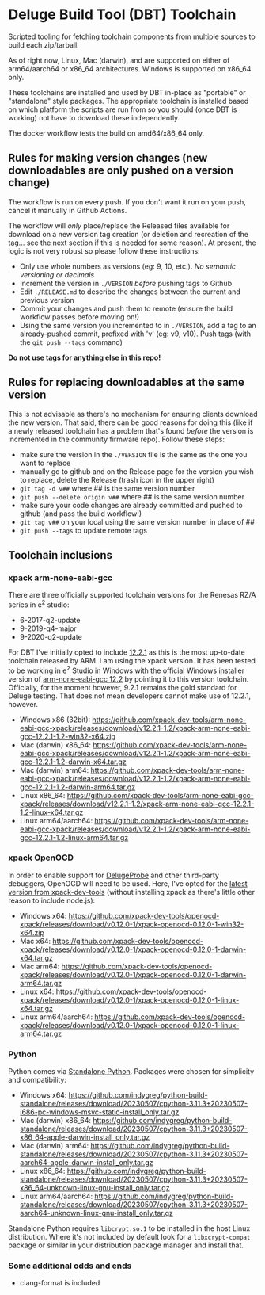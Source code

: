 # Deluge Build Tool (DBT) Toolchain

Scripted tooling for fetching toolchain components from multiple sources to build each zip/tarball.

As of right now, Linux, Mac (darwin), and are supported on either of arm64/aarch64 or x86_64 architectures. Windows is supported on x86_64 only.

These toolchains are installed and used by DBT in-place as "portable" or "standalone" style packages. The appropriate toolchain is installed based on which platform the scripts are run from so you should (once DBT is working) not have to download these independently.

The docker workflow tests the build on amd64/x86_64 only.

## Rules for making version changes (new downloadables are only pushed on a version change)

The workflow is run on every push. If you don't want it run on your push, cancel it manually in Github Actions.

The workflow will *only* place/replace the Released files available for download on a new version tag creation (or deletion and recreation of the tag... see the next section if this is needed for some reason). At present, the logic is not very robust so please follow these instructions:

* Only use whole numbers as versions (eg: 9, 10, etc.). *No semantic versioning or decimals*
* Increment the version in ```./VERSION``` *before* pushing tags to Github
* Edit ```./RELEASE.md``` to describe the changes between the current and previous version
* Commit your changes and push them to remote (ensure the build workflow passes before moving on!)
* Using the same version you incremented to in ```./VERSION```, add a tag to an already-pushed commit, prefixed with 'v' (eg: v9, v10). Push tags (with the ```git push --tags``` command)

**Do not use tags for anything else in this repo!**

## Rules for replacing downloadables at the same version

This is not advisable as there's no mechanism for ensuring clients download the new version. That said, there can be good reasons for doing this (like if a newly released toolchain has a problem that's found *before* the version is incremented in the community firmware repo). Follow these steps:

* make sure the version in the ```./VERSION``` file is the same as the one you want to replace
* manually go to github and on the Release page for the version you wish to replace, delete the Release (trash icon in the upper right)
* ```git tag -d v##``` where ## is the same version number
* ```git push --delete origin v##``` where ## is the same version number
* make sure your code changes are already committed and pushed to github (and pass the build workflow!)
* ```git tag v##``` on your local using the same version number in place of ##
* ```git push --tags``` to update remote tags

## Toolchain inclusions

### xpack arm-none-eabi-gcc

There are three officially supported toolchain versions for the Renesas RZ/A series in e<sup>2</sup> studio:
* 6-2017-q2-update
* 9-2019-q4-major
* 9-2020-q2-update

For DBT I've initially opted to include [12.2.1](https://xpack.github.io/blog/2023/02/05/arm-none-eabi-gcc-v12-2-1-1-2-released/) as this is the most up-to-date toolchain released by ARM. I am using the xpack version. It has been tested to be working in e<sup>2</sup> Studio in Windows with the official Windows installer version of [arm-none-eabi-gcc 12.2](https://developer.arm.com/downloads/-/arm-gnu-toolchain-downloads) by pointing it to this version toolchain. Officially, for the moment however, 9.2.1 remains the gold standard for Deluge testing. That does not mean developers cannot make use of 12.2.1, however.

* Windows x86 (32bit): https://github.com/xpack-dev-tools/arm-none-eabi-gcc-xpack/releases/download/v12.2.1-1.2/xpack-arm-none-eabi-gcc-12.2.1-1.2-win32-x64.zip
* Mac (darwin) x86_64: https://github.com/xpack-dev-tools/arm-none-eabi-gcc-xpack/releases/download/v12.2.1-1.2/xpack-arm-none-eabi-gcc-12.2.1-1.2-darwin-x64.tar.gz
* Mac (darwin) arm64: https://github.com/xpack-dev-tools/arm-none-eabi-gcc-xpack/releases/download/v12.2.1-1.2/xpack-arm-none-eabi-gcc-12.2.1-1.2-darwin-arm64.tar.gz
* Linux x86_64: https://github.com/xpack-dev-tools/arm-none-eabi-gcc-xpack/releases/download/v12.2.1-1.2/xpack-arm-none-eabi-gcc-12.2.1-1.2-linux-x64.tar.gz
* Linux arm64/aarch64: https://github.com/xpack-dev-tools/arm-none-eabi-gcc-xpack/releases/download/v12.2.1-1.2/xpack-arm-none-eabi-gcc-12.2.1-1.2-linux-arm64.tar.gz

### xpack OpenOCD

In order to enable support for [DelugeProbe](https://github.com/litui/delugeprobe/) and other third-party debuggers, OpenOCD will need to be used. Here, I've opted for the [latest version from xpack-dev-tools](https://github.com/xpack-dev-tools/openocd-xpack/releases/tag/v0.12.0-1) (without installing xpack as there's little other reason to include node.js):

* Windows x64: https://github.com/xpack-dev-tools/openocd-xpack/releases/download/v0.12.0-1/xpack-openocd-0.12.0-1-win32-x64.zip
* Mac x64: https://github.com/xpack-dev-tools/openocd-xpack/releases/download/v0.12.0-1/xpack-openocd-0.12.0-1-darwin-x64.tar.gz
* Mac arm64: https://github.com/xpack-dev-tools/openocd-xpack/releases/download/v0.12.0-1/xpack-openocd-0.12.0-1-darwin-arm64.tar.gz
* Linux x64: https://github.com/xpack-dev-tools/openocd-xpack/releases/download/v0.12.0-1/xpack-openocd-0.12.0-1-linux-x64.tar.gz
* Linux arm64/aarch64: https://github.com/xpack-dev-tools/openocd-xpack/releases/download/v0.12.0-1/xpack-openocd-0.12.0-1-linux-arm64.tar.gz

### Python

Python comes via [Standalone Python](https://github.com/indygreg/python-build-standalone). Packages were chosen for simplicity and compatibility:

* Windows x64: https://github.com/indygreg/python-build-standalone/releases/download/20230507/cpython-3.11.3+20230507-i686-pc-windows-msvc-static-install_only.tar.gz
* Mac (darwin) x86_64: https://github.com/indygreg/python-build-standalone/releases/download/20230507/cpython-3.11.3+20230507-x86_64-apple-darwin-install_only.tar.gz
* Mac (darwin) arm64: https://github.com/indygreg/python-build-standalone/releases/download/20230507/cpython-3.11.3+20230507-aarch64-apple-darwin-install_only.tar.gz
* Linux x86_64: https://github.com/indygreg/python-build-standalone/releases/download/20230507/cpython-3.11.3+20230507-x86_64-unknown-linux-gnu-install_only.tar.gz
* Linux arm64/aarch64: https://github.com/indygreg/python-build-standalone/releases/download/20230507/cpython-3.11.3+20230507-aarch64-unknown-linux-gnu-install_only.tar.gz

Standalone Python requires `libcrypt.so.1` to be installed in the host Linux distribution. Where it's not included by default look for a `libxcrypt-compat` package or similar in your distribution package manager and install that.

### Some additional odds and ends

* clang-format is included